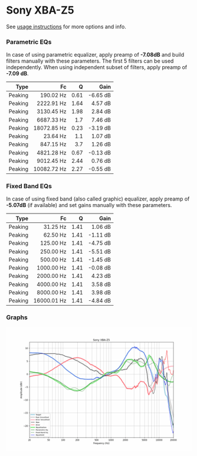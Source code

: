 # Sony XBA-Z5
See [usage instructions](https://github.com/jaakkopasanen/AutoEq#usage) for more options and info.

### Parametric EQs
In case of using parametric equalizer, apply preamp of **-7.08dB** and build filters manually
with these parameters. The first 5 filters can be used independently.
When using independent subset of filters, apply preamp of **-7.09 dB**.

| Type    | Fc          |    Q | Gain     |
|--------:|------------:|-----:|---------:|
| Peaking | 190.02 Hz   | 0.61 | -6.65 dB |
| Peaking | 2222.91 Hz  | 1.64 | 4.57 dB  |
| Peaking | 3130.45 Hz  | 1.98 | 2.84 dB  |
| Peaking | 6687.33 Hz  | 1.7  | 7.46 dB  |
| Peaking | 18072.85 Hz | 0.23 | -3.19 dB |
| Peaking | 23.64 Hz    | 1.1  | 1.07 dB  |
| Peaking | 847.15 Hz   | 3.7  | 1.26 dB  |
| Peaking | 4821.28 Hz  | 0.67 | -0.13 dB |
| Peaking | 9012.45 Hz  | 2.44 | 0.76 dB  |
| Peaking | 10082.72 Hz | 2.27 | -0.55 dB |

### Fixed Band EQs
In case of using fixed band (also called graphic) equalizer, apply preamp of **-5.07dB**
(if available) and set gains manually with these parameters.

| Type    | Fc          |    Q | Gain     |
|--------:|------------:|-----:|---------:|
| Peaking | 31.25 Hz    | 1.41 | 1.06 dB  |
| Peaking | 62.50 Hz    | 1.41 | -1.11 dB |
| Peaking | 125.00 Hz   | 1.41 | -4.75 dB |
| Peaking | 250.00 Hz   | 1.41 | -5.51 dB |
| Peaking | 500.00 Hz   | 1.41 | -1.45 dB |
| Peaking | 1000.00 Hz  | 1.41 | -0.08 dB |
| Peaking | 2000.00 Hz  | 1.41 | 4.23 dB  |
| Peaking | 4000.00 Hz  | 1.41 | 3.58 dB  |
| Peaking | 8000.00 Hz  | 1.41 | 3.98 dB  |
| Peaking | 16000.01 Hz | 1.41 | -4.84 dB |

### Graphs
![](./Sony%20XBA-Z5.png)